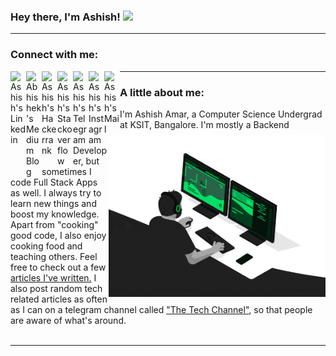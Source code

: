 ### Hey there, I'm Ashish! <img src="https://media.giphy.com/media/hvRJCLFzcasrR4ia7z/giphy.gif" width="25px">

----------------------------------------------------------------------------------------------------------------------------------------

### Connect with me:
<a href="https://www.linkedin.com/in/ashish-amar-419166a9/">
  <img align="left" alt="Ashish's Linkedin" width="25px" src="https://cdn.jsdelivr.net/npm/simple-icons@v3/icons/linkedin.svg" />
</a>
<a href="https://medium.com/@ashishamar1999">
  <img align="left" alt="Abhishek's Medium Blog" width="25px" src="https://cdn.jsdelivr.net/npm/simple-icons@v3/icons/medium.svg" />
</a>
<a href="https://www.hackerrank.com/ashishamar1999">
  <img align="left" alt="Ashish's Hackerrank" width="25px" src="https://cdn.jsdelivr.net/npm/simple-icons@v3/icons/hackerrank.svg" />
</a>
<a href="https://stackoverflow.com/users/11144439/ashish-amar">
  <img align="left" alt="Ashish's Stackoverflow" width="25px" src="https://cdn.jsdelivr.net/npm/simple-icons@v3/icons/stackoverflow.svg" />
</a>
<a href="https://t.me/ashishamar">
  <img align="left" alt="Ashish's Telegram" width="25px" src="https://cdn.jsdelivr.net/npm/simple-icons@v3/icons/telegram.svg" />
</a>
<a href="https://www.instagram.com/ashish_amar_/">
  <img align="left" alt="Ashish's Instagram" width="25px" src="https://cdn.jsdelivr.net/npm/simple-icons@v3/icons/instagram.svg" />
</a>
<a href="mailto:ashishamar1999@gmail.com">
<img align="left" alt="Ashish's Mail" width="25px" src="https://cdn.jsdelivr.net/npm/simple-icons@3.12.0/icons/mail-dot-ru.svg" />
</a>

<!--
![](https://komarev.com/ghpvc/?username=Ashishamar99&color=blue&style=flat-square)
-->
----------------------------------------------------------------------------------------------------------------------------------------

<img src="Images/guy on computer.gif" height="260" align="right"/>


### A little about me:
I'm Ashish Amar, a Computer Science Undergrad at KSIT, Bangalore. I'm mostly a Backend Developer, but sometimes I code Full Stack Apps as well. I always try to learn new things and boost my knowledge. Apart from "cooking" good code, I also enjoy cooking food and teaching others. Feel free to check out a few [articles I've written.](https://medium.com/@ashishamar1999) I also post random tech related articles as often as I can on a telegram channel called ["The Tech Channel"](https://t.me/the_tech_channel), so that people are aware of what's around.
<br /><br />

----------------------------------------------------------------------------------------------------------------------------------------